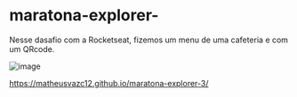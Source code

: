 # maratona-explorer-


Nesse dasafio com a Rocketseat, fizemos um menu de uma cafeteria e com um QRcode.



![image](https://user-images.githubusercontent.com/93846638/187054919-2329a122-1845-4618-ab63-0d0e693f5ca7.png)



https://matheusvazc12.github.io/maratona-explorer-3/
